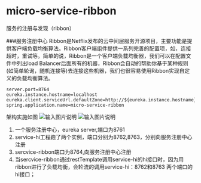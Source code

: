# micro-service-ribbon
服务的注册与发现（ribbon）

###服务注册中心
Ribbon是Netflix发布的云中间层服务开源项目，主要功能是提供客户端负载均衡算法。Ribbon客户端组件提供一系列完善的配置项，如，连接超时，重试等。简单的说，Ribbon是一个客户端负载均衡器，我们可以在配置文件中列出load Balancer后面所有的机器，Ribbon会自动的帮助你基于某种规则(如简单轮询，随机连接等)去连接这些机器，我们也很容易使用Ribbon实现自定义的负载均衡算法。

	server.port=8764
	eureka.instance.hostname=localhost
	eureka.client.serviceUrl.defaultZone=http://${eureka.instance.hostname}:8761/eureka/
	spring.application.name=micro-service-ribbon
架构实施如图
![输入图片说明](https://git.oschina.net/uploads/images/2017/0825/173007_b65f49e9_1468963.png "img.png")
![输入图片说明](https://git.oschina.net/uploads/images/2017/0825/173013_4f16d3a8_1468963.png "2279594-9f10b702188a129d.png")


1. 一个服务注册中心，eureka server,端口为8761
1. service-hi工程跑了两个实例，端口分别为8762,8763，分别向服务注册中心注册
1. sercvice-ribbon端口为8764,向服务注册中心注册
1. 当sercvice-ribbon通过restTemplate调用service-hi的hi接口时，因为用ribbon进行了负载均衡，会轮流的调用service-hi：8762和8763 两个端口的hi接口；
